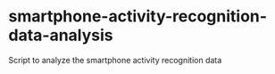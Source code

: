# smartphone-activity-recognition-data-analysis
Script to analyze the smartphone activity recognition data
